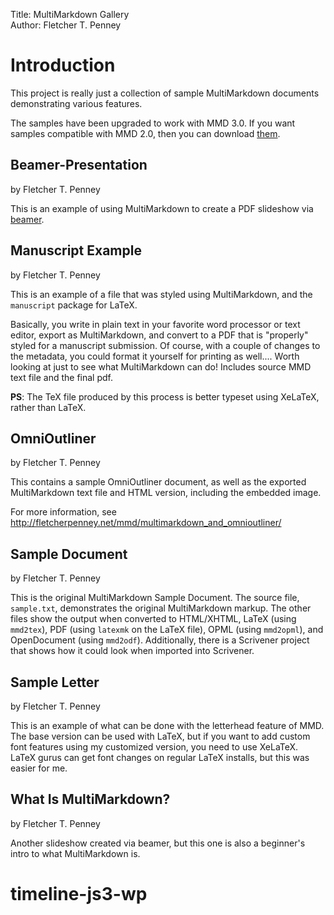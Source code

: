 Title:	   MultiMarkdown Gallery  
Author:	   Fletcher T. Penney  

# Introduction #

This project is really just a collection of sample MultiMarkdown documents
demonstrating various features.

The samples have been upgraded to work with MMD 3.0. If you want samples
compatible with MMD 2.0, then you can download
[them](https://github.com/fletcher/MultiMarkdown-Gallery/zipball/2.0).


## Beamer-Presentation ##

by Fletcher T. Penney

This is an example of using MultiMarkdown to create a PDF slideshow via
[beamer](https://bitbucket.org/rivanvx/beamer/wiki/Home).


## Manuscript Example ##

by Fletcher T. Penney

This is an example of a file that was styled using MultiMarkdown, and the
`manuscript` package for LaTeX.

Basically, you write in plain text in your favorite word processor or text
editor, export as MultiMarkdown, and convert to a PDF that is "properly"
styled for a manuscript submission. Of course, with a couple of changes to the
metadata, you could format it yourself for printing as well.... Worth looking
at just to see what MultiMarkdown can do! Includes source MMD text file and
the final pdf.

**PS**: The TeX file produced by this process is better typeset using XeLaTeX,
rather than LaTeX.


## OmniOutliner ##

by Fletcher T. Penney

This contains a sample OmniOutliner document, as well as the exported
MultiMarkdown text file and HTML version, including the embedded image.

For more information, see
<http://fletcherpenney.net/mmd/multimarkdown_and_omnioutliner/>


## Sample Document ##

by Fletcher T. Penney

This is the original MultiMarkdown Sample Document. The source file,
`sample.txt`, demonstrates the original MultiMarkdown markup. The other files
show the output when converted to HTML/XHTML, LaTeX (using `mmd2tex`), PDF
(using `latexmk` on the LaTeX file), OPML (using `mmd2opml`), and OpenDocument
(using `mmd2odf`). Additionally, there is a Scrivener project that shows how
it could look when imported into Scrivener.


## Sample Letter ##

by Fletcher T. Penney

This is an example of what can be done with the letterhead feature of MMD. The
base version can be used with LaTeX, but if you want to add custom font
features using my customized version, you need to use XeLaTeX. LaTeX gurus can
get font changes on regular LaTeX installs, but this was easier for me.


## What Is MultiMarkdown? ##

by Fletcher T. Penney

Another slideshow created via beamer, but this one is also a beginner's intro
to what MultiMarkdown is.

# timeline-js3-wp
